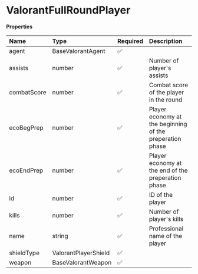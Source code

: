 # ValorantFullRoundPlayer

**Properties**

| Name        | Type                 | Required | Description                                              |
| :---------- | :------------------- | :------- | :------------------------------------------------------- |
| agent       | BaseValorantAgent    | ✅       |                                                          |
| assists     | number               | ✅       | Number of player's assists                               |
| combatScore | number               | ✅       | Combat score of the player in the round                  |
| ecoBegPrep  | number               | ✅       | Player economy at the beginning of the preperation phase |
| ecoEndPrep  | number               | ✅       | Player economy at the end of the preperation phase       |
| id          | number               | ✅       | ID of the player                                         |
| kills       | number               | ✅       | Number of player's kills                                 |
| name        | string               | ✅       | Professional name of the player                          |
| shieldType  | ValorantPlayerShield | ✅       |                                                          |
| weapon      | BaseValorantWeapon   | ✅       |                                                          |

<!-- This file was generated by liblab | https://liblab.com/ -->
